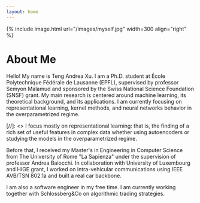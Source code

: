 ```yaml
---
layout: home
---
```


{% include image.html url="/images/myself.jpg" width=300 align="right" %}

# About Me

Hello! My name is Teng Andrea Xu. I am a Ph.D. student at École Polytechnique Fédérale de Lausanne (EPFL), supervised by professor Semyon Malamud and sponsored by the Swiss National Science Foundation (SNSF) grant. My main research is centered around machine learning, its theoretical background, and its applications. I am currently focusing on representational learning, kernel methods, and neural networks behavior in the overparametrized regime.

[//]: <> I focus mostly on representational learning: that is, the finding of a rich set of useful features in complex data whether using autoencoders or studying the models in the overparametrized regime. 

Before that, I received my Master's in Engineering in Computer Science from The University of Rome "La Sapienza" under the supervision of professor Andrea Baiocchi. In collaboration with University of Luxembourg and HIGE grant, I worked on intra-vehicular communications using IEEE AVB/TSN 802.1a and built a real car backbone.

I am also a software engineer in my free time. I am currently working together with Schlossberg&Co on algorithmic trading strategies.
